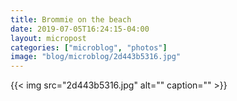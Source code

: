 ```yaml
---
title: Brommie on the beach
date: 2019-07-05T16:24:15-04:00
layout: micropost
categories: ["microblog", "photos"]
image: "blog/microblog/2d443b5316.jpg"
---
```


{{< img src="2d443b5316.jpg" alt="" caption="" >}}




